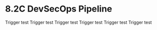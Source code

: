 # 8.2C DevSecOps Pipeline
Trigger test
Trigger test
Trigger test
Trigger test
Trigger test
Trigger test
